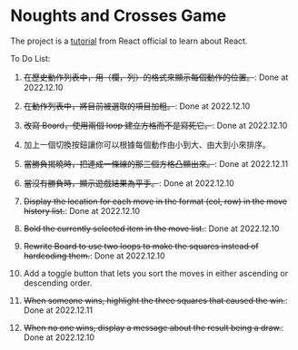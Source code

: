 # Noughts and Crosses Game

The project is a [tutorial](https://zh-hant.reactjs.org/tutorial/tutorial.html) from React official to learn about React. 

To Do List:
1. ~~在歷史動作列表中，用（欄，列）的格式來顯示每個動作的位置。~~: Done at 2022.12.10
2. ~~在動作列表中，將目前被選取的項目加粗。~~: Done at 2022.12.10
3. ~~改寫 Board，使用兩個 loop 建立方格而不是寫死它。~~: Done at 2022.12.10
4. 加上一個切換按鈕讓你可以根據每個動作由小到大、由大到小來排序。
5. ~~當勝負揭曉時，把連成一條線的那三個方格凸顯出來。~~: Done at 2022.12.11
6. ~~當沒有勝負時，顯示遊戲結果為平手。~~: Done at 2022.12.10

1. ~~Display the location for each move in the format (col, row) in the move history list.~~: Done at 2022.12.10
2. ~~Bold the currently selected item in the move list.~~: Done at 2022.12.10
3. ~~Rewrite Board to use two loops to make the squares instead of hardcoding them.~~: Done at 2022.12.10
4. Add a toggle button that lets you sort the moves in either ascending or descending order.
5. ~~When someone wins, highlight the three squares that caused the win.~~: Done at 2022.12.11
6. ~~When no one wins, display a message about the result being a draw.~~: Done at 2022.12.10